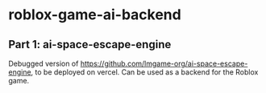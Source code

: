 # roblox-game-ai-backend

## Part 1: ai-space-escape-engine

Debugged version of https://github.com/lmgame-org/ai-space-escape-engine, to be deployed on vercel. Can be used as a backend for the Roblox game.

